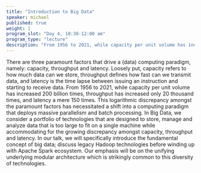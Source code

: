 ```yaml
---
title: "Introduction to Big Data"
speaker: michael
published: true
weight: 1
program_slot: "Day 4, 10:30-12:00 am"
program_type: "lecture"
description: "From 1956 to 2021, while capacity per unit volume has increased 200 billion times, throughput has increased only 20 thousand times, and latency a mere 150 times. This logarithmic discrepancy..."
---
```


There are three paramount factors that drive a (data) computing paradigm, namely: capacity, throughput and latency. Loosely put, capacity refers to how much data can we store, throughput defines how fast can we transmit data, and latency is the time lapse between issuing an instruction and starting to receive data. From 1956 to 2021, while capacity per unit volume has increased 200 billion times, throughput has increased only 20 thousand times, and latency a mere 150 times. This logarithmic discrepancy amongst the paramount factors has necessitated a shift into a computing paradigm that deploys massive parallelism and batch processing. In Big Data, we consider a portfolio of technologies that are designed to store, manage and analyze data that is too large to fit on a single machine while accommodating for the growing discrepancy amongst capacity, throughput and latency. In our talk, we will specifically introduce the fundamental concept of big data; discuss legacy Hadoop technologies before winding up with Apache Spark ecosystem. Our emphasis will be on the unifying underlying modular architecture which is strikingly common to this diversity of technologies.
